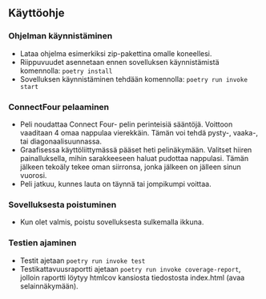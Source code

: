 ## Käyttöohje

### Ohjelman käynnistäminen

- Lataa ohjelma esimerkiksi zip-pakettina omalle koneellesi.
- Riippuvuudet asennetaan ennen sovelluksen käynnistämistä komennolla: `poetry install`
- Sovelluksen käynnistäminen tehdään komennolla: `poetry run invoke start`

### ConnectFour pelaaminen

- Peli noudattaa Connect Four- pelin perinteisiä sääntöjä. Voittoon vaaditaan 4 omaa nappulaa vierekkäin. Tämän voi tehdä pysty-, vaaka-, tai diagonaalisuunnassa.
- Graafisessa käyttöliittymässä pääset heti pelinäkymään. Valitset hiiren painalluksella, mihin sarakkeeseen haluat pudottaa nappulasi. Tämän jälkeen tekoäly tekee oman siirronsa, jonka jälkeen on jälleen sinun vuorosi. 
- Peli jatkuu, kunnes lauta on täynnä tai jompikumpi voittaa.

### Sovelluksesta poistuminen

- Kun olet valmis, poistu sovelluksesta sulkemalla ikkuna.

### Testien ajaminen

- Testit ajetaan `poetry run invoke test`
- Testikattavuusraportti ajetaan `poetry run invoke coverage-report`, jolloin raportti löytyy htmlcov kansiosta tiedostosta index.html (avaa selainnäkymään).
